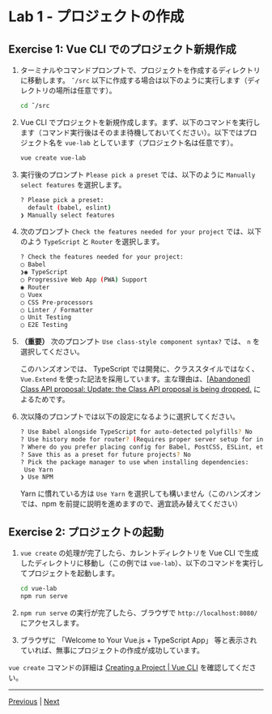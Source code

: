 # Lab 1 - プロジェクトの作成

## Exercise 1: Vue CLI でのプロジェクト新規作成

1. ターミナルやコマンドプロンプトで、プロジェクトを作成するディレクトリに移動します。 `˜/src` 以下に作成する場合は以下のように実行します（ディレクトリの場所は任意です）。

    ```bash
    cd ˜/src
    ```

1. Vue CLI でプロジェクトを新規作成します。まず、以下のコマンドを実行します（コマンド実行後はそのまま待機しておいてください）。以下ではプロジェクト名を `vue-lab` としています（プロジェクト名は任意です）。

    ```bash
    vue create vue-lab
    ```

1. 実行後のプロンプト `Please pick a preset` では、以下のように `Manually select features` を選択します。

    ```bash
    ? Please pick a preset:
      default (babel, eslint)
    ❯ Manually select features
    ```

1. 次のプロンプト `Check the features needed for your project` では、以下のよう `TypeScript` と `Router` を選択します。

    ```bash
    ? Check the features needed for your project:
    ◯ Babel
   ❯◉ TypeScript
    ◯ Progressive Web App (PWA) Support
    ◉ Router
    ◯ Vuex
    ◯ CSS Pre-processors
    ◯ Linter / Formatter
    ◯ Unit Testing
    ◯ E2E Testing
    ```

1. **（重要）** 次のプロンプト `Use class-style component syntax?` では、 `n` を選択してください。

    このハンズオンでは、 TypeScript では開発に、クラススタイルではなく、 `Vue.Extend` を使った記法を採用しています。主な理由は、[[Abandoned] Class API proposal: Update: the Class API proposal is being dropped.](https://github.com/vuejs/rfcs/pull/17#issuecomment-494242121) によるためです。

1. 次以降のプロンプトでは以下の設定になるように選択してください。

    ```bash
    ? Use Babel alongside TypeScript for auto-detected polyfills? No
    ? Use history mode for router? (Requires proper server setup for index fallback in production) Yes
    ? Where do you prefer placing config for Babel, PostCSS, ESLint, etc.? In dedicated config files
    ? Save this as a preset for future projects? No
    ? Pick the package manager to use when installing dependencies:
     Use Yarn
    ❯ Use NPM
    ```

    Yarn に慣れている方は `Use Yarn` を選択しても構いません（このハンズオンでは、npm を前提に説明を進めますので、適宜読み替えてください）

## Exercise 2: プロジェクトの起動

1. `vue create` の処理が完了したら、カレントディレクトリを Vue CLI で生成したディレクトリに移動し（この例では `vue-lab`）、以下のコマンドを実行してプロジェクトを起動します。

    ```bash
    cd vue-lab
    npm run serve
    ```

1. `npm run serve` の実行が完了したら、ブラウザで `http://localhost:8080/` にアクセスします。

1. ブラウザに 「Welcome to Your Vue.js + TypeScript App」 等と表示されていれば、無事にプロジェクトの作成が成功しています。

`vue create` コマンドの詳細は [Creating a Project \| Vue CLI](https://cli.vuejs.org/guide/creating-a-project.html) を確認してください。

---

[Previous](lab00.md) | [Next](lab02.md)
